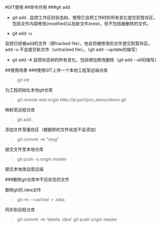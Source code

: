 #GIT使用
##命令作用
###git add
- git add . 
监控工作区的状态树，使用它会把工作时的所有变化提交到暂存区，包括文件内容修改(modified)以及新文件(new)，但不包括被删除的文件。

- git add -u

监控已经被add的文件（即tracked file），他会将被修改的文件提交到暂存区。add -u 不会提交新文件（untracked file）。（git add --update的缩写）
- git add -A
监控状态树的所有变化，包括增加修改删除（git add --all的缩写）



##使用场景
###使用GIT上传一个本地工程至远端仓库
>git init

为工程初始化本地git仓库

>git remote add origin http://ip:port/pro_demo/demo.git

映射至远程仓库

>git add .

添加文件至缓存区（被删除的文件状态不会添加）

>git commit -m "msg"

提交文件至本地仓库

>git push -u origin master

提交本地改动至远端

###删除git仓库中不应存在的文件

删除git的.idea文件

> git rm --cached -r .idea

同步到远程仓库
>git commit -m 'delete .idea'
git push origin master

